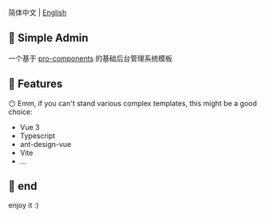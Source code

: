 简体中文 | [English](./README.md)

## 🚀 Simple Admin
 一个基于 [pro-components](https://github.com/vueComponent/pro-components) 的基础后台管理系统模板

## 🔨 Features
😶 Emm, if you can't stand various complex templates, this might be a good choice:
- Vue 3
- Typescript
- ant-design-vue
- Vite
- ...

## 👥 end
enjoy it :)